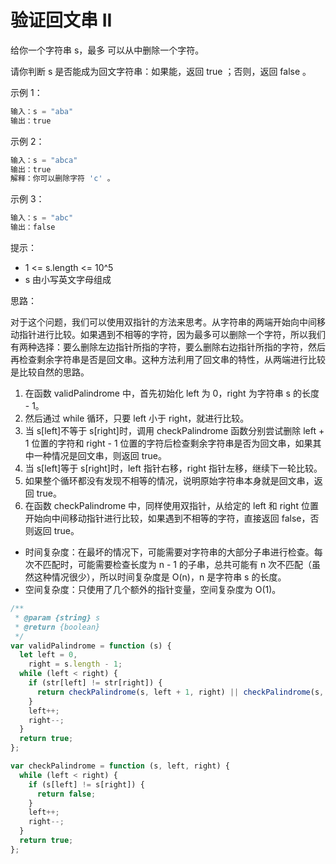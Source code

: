 # 验证回文串 II

给你一个字符串 s，最多 可以从中删除一个字符。

请你判断 s 是否能成为回文字符串：如果能，返回 true ；否则，返回 false 。

示例 1：

```javascript
输入：s = "aba"
输出：true
```

示例 2：

```javascript
输入：s = "abca"
输出：true
解释：你可以删除字符 'c' 。
```

示例 3：

```javascript
输入：s = "abc"
输出：false
```

提示：

- 1 <= s.length <= 10^5
- s 由小写英文字母组成

思路：

对于这个问题，我们可以使用双指针的方法来思考。从字符串的两端开始向中间移动指针进行比较。如果遇到不相等的字符，因为最多可以删除一个字符，所以我们有两种选择：要么删除左边指针所指的字符，要么删除右边指针所指的字符，然后再检查剩余字符串是否是回文串。这种方法利用了回文串的特性，从两端进行比较是比较自然的思路。

1. 在函数 validPalindrome 中，首先初始化 left 为 0，right 为字符串 s 的长度 - 1。
2. 然后通过 while 循环，只要 left 小于 right，就进行比较。
3. 当 s[left]不等于 s[right]时，调用 checkPalindrome 函数分别尝试删除 left + 1 位置的字符和 right - 1 位置的字符后检查剩余字符串是否为回文串，如果其中一种情况是回文串，则返回 true。
4. 当 s[left]等于 s[right]时，left 指针右移，right 指针左移，继续下一轮比较。
5. 如果整个循环都没有发现不相等的情况，说明原始字符串本身就是回文串，返回 true。
6. 在函数 checkPalindrome 中，同样使用双指针，从给定的 left 和 right 位置开始向中间移动指针进行比较，如果遇到不相等的字符，直接返回 false，否则返回 true。

- 时间复杂度：在最坏的情况下，可能需要对字符串的大部分子串进行检查。每次不匹配时，可能需要检查长度为 n - 1 的子串，总共可能有 n 次不匹配（虽然这种情况很少），所以时间复杂度是 O(n)，n 是字符串 s 的长度。
- 空间复杂度：只使用了几个额外的指针变量，空间复杂度为 O(1)。

```javascript
/**
 * @param {string} s
 * @return {boolean}
 */
var validPalindrome = function (s) {
  let left = 0,
    right = s.length - 1;
  while (left < right) {
    if (str[left] != str[right]) {
      return checkPalindrome(s, left + 1, right) || checkPalindrome(s, left, right - 1);
    }
    left++;
    right--;
  }
  return true;
};

var checkPalindrome = function (s, left, right) {
  while (left < right) {
    if (s[left] != s[right]) {
      return false;
    }
    left++;
    right--;
  }
  return true;
};
```
